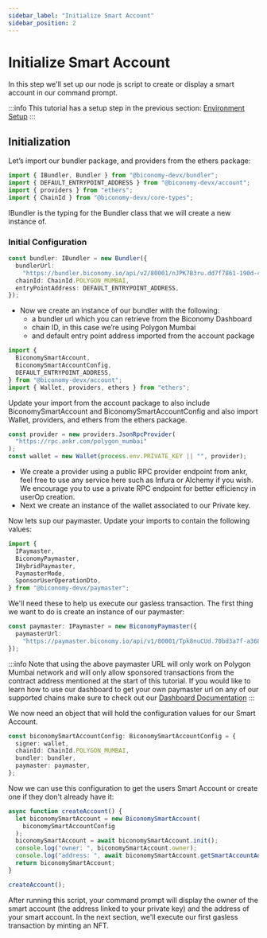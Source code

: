```yaml
---
sidebar_label: "Initialize Smart Account"
sidebar_position: 2
---
```


# Initialize Smart Account

In this step we'll set up our node js script to create or display a smart account in our command prompt.

:::info
This tutorial has a setup step in the previous section: [Environment Setup](environmentsetup)
:::

## Initialization

Let’s import our bundler package, and providers from the ethers package:

```typescript
import { IBundler, Bundler } from "@biconomy-devx/bundler";
import { DEFAULT_ENTRYPOINT_ADDRESS } from "@biconomy-devx/account";
import { providers } from "ethers";
import { ChainId } from "@biconomy-devx/core-types";
```

IBundler is the typing for the Bundler class that we will create a new instance of.

### **Initial Configuration**

```typescript
const bundler: IBundler = new Bundler({
  bundlerUrl:
    "https://bundler.biconomy.io/api/v2/80001/nJPK7B3ru.dd7f7861-190d-41bd-af80-6877f74b8f44",
  chainId: ChainId.POLYGON_MUMBAI,
  entryPointAddress: DEFAULT_ENTRYPOINT_ADDRESS,
});
```

- Now we create an instance of our bundler with the following:
  - a bundler url which you can retrieve from the Biconomy Dashboard
  - chain ID, in this case we’re using Polygon Mumbai
  - and default entry point address imported from the account package

```typescript
import {
  BiconomySmartAccount,
  BiconomySmartAccountConfig,
  DEFAULT_ENTRYPOINT_ADDRESS,
} from "@biconomy-devx/account";
import { Wallet, providers, ethers } from "ethers";
```

Update your import from the account package to also include BiconomySmartAccount and BiconomySmartAccountConfig and also import Wallet, providers, and ethers from the ethers package.

```typescript
const provider = new providers.JsonRpcProvider(
  "https://rpc.ankr.com/polygon_mumbai"
);
const wallet = new Wallet(process.env.PRIVATE_KEY || "", provider);
```

- We create a provider using a public RPC provider endpoint from ankr, feel free to use any service here such as Infura or Alchemy if you wish. We encourage you to use a private RPC endpoint for better efficiency in userOp creation.
- Next we create an instance of the wallet associated to our Private key.

Now lets sup our paymaster. Update your imports to contain the following values:

```typescript
import {
  IPaymaster,
  BiconomyPaymaster,
  IHybridPaymaster,
  PaymasterMode,
  SponsorUserOperationDto,
} from "@biconomy-devx/paymaster";
```

We'll need these to help us execute our gasless transaction. The first thing we want to do is create an instance of our paymaster:

```typescript
const paymaster: IPaymaster = new BiconomyPaymaster({
  paymasterUrl:
    "https://paymaster.biconomy.io/api/v1/80001/Tpk8nuCUd.70bd3a7f-a368-4e5a-af14-80c7f1fcda1a",
});
```

:::info
Note that using the above paymaster URL will only work on Polygon Mumbai network and will only allow sponsored transactions from the contract address mentioned at the start of this tutorial. If you would like to learn how to use our dashboard to get your own paymaster url on any of our supported chains make sure to check out our [Dashboard Documentation](/dashboard/)
:::

We now need an object that will hold the configuration values for our Smart Account.

```typescript
const biconomySmartAccountConfig: BiconomySmartAccountConfig = {
  signer: wallet,
  chainId: ChainId.POLYGON_MUMBAI,
  bundler: bundler,
  paymaster: paymaster,
};
```

Now we can use this configuration to get the users Smart Account or create one if they don't already have it:

```typescript
async function createAccount() {
  let biconomySmartAccount = new BiconomySmartAccount(
    biconomySmartAccountConfig
  );
  biconomySmartAccount = await biconomySmartAccount.init();
  console.log("owner: ", biconomySmartAccount.owner);
  console.log("address: ", await biconomySmartAccount.getSmartAccountAddress());
  return biconomySmartAccount;
}

createAccount();
```

After running this script, your command prompt will display the owner of the smart account (the address linked to your private key) and the address of your smart account. In the next section, we'll execute our first gasless transaction by minting an NFT.
